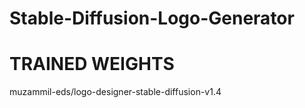 # Stable-Diffusion-Logo-Generator

# TRAINED WEIGHTS
muzammil-eds/logo-designer-stable-diffusion-v1.4
